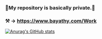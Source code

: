 ### 🔑My repository is basically private.🙏

### ⚒️ → https://www.bayathy.com/Work

[![Anurag's GitHub stats](https://github-readme-stats.vercel.app/api?username=Bayathy&show_icons=true&theme=dark)](https://github.com/anuraghazra/github-readme-stats)
